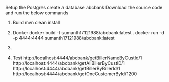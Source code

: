 Setup the Postgres
create a database abcbank
Download the source code and run the below commands
1. Build
mvn clean install
2. Docker
docker build -t sumanth17121988/abcbank:latest .
docker run -d -p 4444:4444 sumanth17121988/abcbank:latest

3. 
3. Test
http://localhost:4444/abcbank/getBillerNameByCustId/1
http://localhost:4444/abcbank/getAllBillerByCustID/1
http://localhost:4444/abcbank/getBillerByBillerId/1
http://localhost:4444/abcbank/getOneCustomerById/1200
